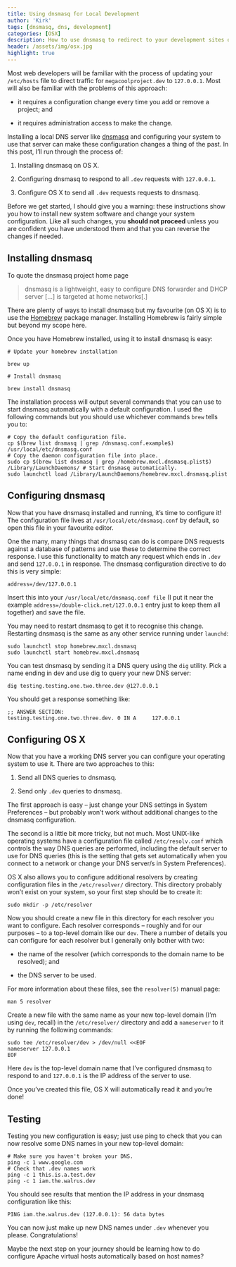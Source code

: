 ```yaml
---
title: Using dnsmasq for Local Development
author: 'Kirk'
tags: [dnsmasq, dns, development]
categories: [OSX]
description: How to use dnsmasq to redirect to your development sites on OSX.
header: /assets/img/osx.jpg
highlight: true
---
```

Most web developers will be familiar with the process of updating your <code>/etc/hosts</code> file to direct traffic for <code>megacoolproject.dev</code> to <code>127.0.0.1</code>. Most will also be familiar with the problems of this approach:
- it requires a configuration change every time you add or remove a project; and
- it requires administration access to make the change.
Installing a local DNS server like [dnsmasq](http://www.thekelleys.org.uk/dnsmasq/doc.html) and configuring your system to use that server can make these configuration changes a thing of the past. In this post, I’ll run through the process of:
1. Installing dnsmasq on OS X.
2. Configuring dnsmasq to respond to all <code>.dev</code> requests with <code>127.0.0.1</code>.
3. Configure OS X to send all <code>.dev</code> requests requests to dnsmasq.
Before we get started, I should give you a warning: these instructions show you how to install new system software and change your system configuration. Like all such changes, you __should not proceed__ unless you are confident you have understood them and that you can reverse the changes if needed.
## Installing dnsmasqTo quote the dnsmasq project home page> dnsmasq is a lightweight, easy to configure DNS forwarder and DHCP server [...] is targeted at home networks[.]
There are plenty of ways to install dnsmasq but my favourite (on OS X) is to use the [Homebrew](http://http://brew.sh/) package manager. Installing Homebrew is fairly simple but beyond my scope here.
Once you have Homebrew installed, using it to install dnsmasq is easy:
    # Update your homebrew installation
    brew up
    # Install dnsmasq
    brew install dnsmasq
The installation process will output several commands that you can use to start dnsmasq automatically with a default configuration. I used the following commands but you should use whichever commands<code>brew</code> tells you to:
    # Copy the default configuration file.
    cp $(brew list dnsmasq | grep /dnsmasq.conf.example$) /usr/local/etc/dnsmasq.conf    # Copy the daemon configuration file into place.    sudo cp $(brew list dnsmasq | grep /homebrew.mxcl.dnsmasq.plist$) /Library/LaunchDaemons/ # Start dnsmasq automatically.    sudo launchctl load /Library/LaunchDaemons/homebrew.mxcl.dnsmasq.plist## Configuring dnsmasq
Now that you have dnsmasq installed and running, it’s time to configure it! The configuration file lives at <code>/usr/local/etc/dnsmasq.conf</code> by default, so open this file in your favourite editor.
One the many, many things that dnsmasq can do is compare DNS requests against a database of patterns and use these to determine the correct response. I use this functionality to match any request which ends in <code>.dev</code> and send <code>127.0.0.1</code> in response. The dnsmasq configuration directive to do this is very simple:
    address=/dev/127.0.0.1
Insert this into your <code>/usr/local/etc/dnsmasq.conf file</code> (I put it near the example <code>address=/double-click.net/127.0.0.1</code> entry just to keep them all together) and save the file.
You may need to restart dnsmasq to get it to recognise this change. Restarting dnsmasq is the same as any other service running under <code>launchd</code>:
    sudo launchctl stop homebrew.mxcl.dnsmasq    sudo launchctl start homebrew.mxcl.dnsmasq
You can test dnsmasq by sending it a DNS query using the <code>dig</code> utility. Pick a name ending in dev and use dig to query your new DNS server:
    dig testing.testing.one.two.three.dev @127.0.0.1
You should get a response something like:
    ;; ANSWER SECTION:
    testing.testing.one.two.three.dev. 0 IN A     127.0.0.1

## Configuring OS XNow that you have a working DNS server you can configure your operating system to use it. There are two approaches to this:
1. Send all DNS queries to dnsmasq.
2. Send only <code>.dev</code> queries to dnsmasq.
The first approach is easy – just change your DNS settings in System Preferences – but probably won’t work without additional changes to the dnsmasq configuration.
The second is a little bit more tricky, but not much. Most UNIX-like operating systems have a configuration file called <code>/etc/resolv.conf</code> which controls the way DNS queries are performed, including the default server to use for DNS queries (this is the setting that gets set automatically when you connect to a network or change your DNS server/s in System Preferences).
OS X also allows you to configure additional resolvers by creating configuration files in the <code>/etc/resolver/</code> directory. This directory probably won’t exist on your system, so your first step shouldbe to create it:
    sudo mkdir -p /etc/resolver
Now you should create a new file in this directory for each resolver you want to configure. Each resolver corresponds – roughly and for our purposes – to a top-level domain like our <code>dev</code>. There a number of details you can configure for each resolver but I generally only bother with two:
- the name of the resolver (which corresponds to the domain name to be resolved); and
- the DNS server to be used.
For more information about these files, see the <code>resolver(5)</code> manual page:
    man 5 resolver
Create a new file with the same name as your new top-level domain (I’m using <code>dev</code>, recall) in the <code>/etc/resolver/</code> directory and add a <code>nameserver</code> to it by running the following commands:
    sudo tee /etc/resolver/dev > /dev/null <<EOF
    nameserver 127.0.0.1
    EOF
Here <code>dev</code> is the top-level domain name that I’ve configured dnsmasq to respond to and <code>127.0.0.1</code> is the IP address of the server to use.
Once you’ve created this file, OS X will automatically read it and you’re done!
## Testing
Testing you new configuration is easy; just use ping to check that you can now resolve some DNS names in your new top-level domain:

    # Make sure you haven't broken your DNS.    ping -c 1 www.google.com    # Check that .dev names work
    ping -c 1 this.is.a.test.dev
    ping -c 1 iam.the.walrus.dev
You should see results that mention the IP address in your dnsmasq configuration like this:
    PING iam.the.walrus.dev (127.0.0.1): 56 data bytesYou can now just make up new DNS names under <code>.dev</code> whenever you please. Congratulations!
Maybe the next step on your journey should be learning how to do configure Apache virtual hosts automatically based on host names?